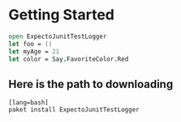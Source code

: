 # Getting Started

```fsharp
open ExpectoJunitTestLogger
let foo = ()
let myAge = 21
let color = Say.FavoriteColor.Red
```

## Here is the path to downloading

    [lang=bash]
    paket install ExpectoJunitTestLogger


